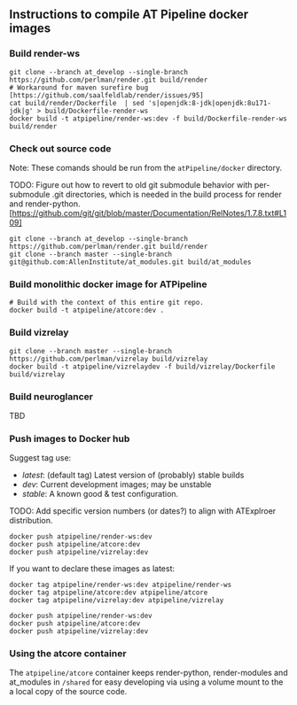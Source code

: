 ## Instructions to compile AT Pipeline docker images

### Build render-ws

```console
git clone --branch at_develop --single-branch https://github.com/perlman/render.git build/render
# Workaround for maven surefire bug [https://github.com/saalfeldlab/render/issues/95]
cat build/render/Dockerfile  | sed 's|openjdk:8-jdk|openjdk:8u171-jdk|g' > build/Dockerfile-render-ws
docker build -t atpipeline/render-ws:dev -f build/Dockerfile-render-ws build/render
```

### Check out source code

Note: These comands should be run from the ```atPipeline/docker``` directory.

TODO: Figure out how to revert to old git submodule behavior with per-submodule .git directories, which is needed in the build process for render and render-python.[https://github.com/git/git/blob/master/Documentation/RelNotes/1.7.8.txt#L109]

```console
git clone --branch at_develop --single-branch https://github.com/perlman/render.git build/render
git clone --branch master --single-branch git@github.com:AllenInstitute/at_modules.git build/at_modules
```

### Build monolithic docker image for ATPipeline

```console
# Build with the context of this entire git repo.
docker build -t atpipeline/atcore:dev .
```

### Build vizrelay
```console
git clone --branch master --single-branch https://github.com/perlman/vizrelay build/vizrelay
docker build -t atpipeline/vizrelaydev -f build/vizrelay/Dockerfile build/vizrelay
```

### Build neuroglancer

TBD

### Push images to Docker hub

Suggest tag use:
* _latest_: (default tag) Latest version of (probably) stable builds
* _dev_: Current development images; may be unstable
* _stable_: A known good & test configuration.

TODO: Add specific version numbers (or dates?) to align with ATExplroer distribution.

```console
docker push atpipeline/render-ws:dev
docker push atpipeline/atcore:dev
docker push atpipeline/vizrelay:dev
```

If you want to declare these images as latest:
```console
docker tag atpipeline/render-ws:dev atpipeline/render-ws
docker tag atpipeline/atcore:dev atpipeline/atcore
docker tag atpipeline/vizrelay:dev atpipeline/vizrelay

docker push atpipeline/render-ws:dev
docker push atpipeline/atcore:dev
docker push atpipeline/vizrelay:dev
```
### Using the atcore container

The ``atpipeline/atcore`` container keeps render-python, render-modules and at_modules in ```/shared``` for easy developing via using a volume mount to the a local copy of the source code.
